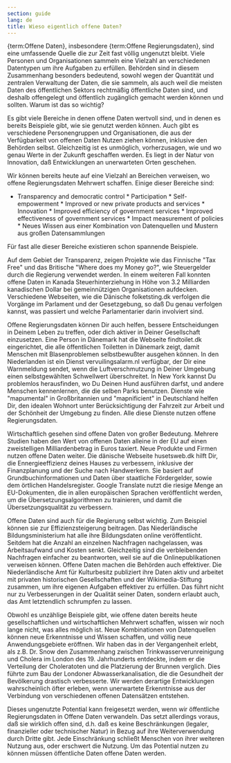 ```yaml
---
section: guide
lang: de
title: Wieso eigentlich offene Daten?
---
```


{term:Offene Daten}, insbesondere {term:Offene Regierungsdaten}, sind eine umfassende Quelle die zur Zeit fast völlig ungenutzt bleibt. Viele Personen und Organisationen sammeln eine Vielzahl an verschiedenen Datentypen um ihre Aufgaben zu erfüllen. Behörden sind in diesem Zusammenhang besonders bedeutend, sowohl wegen der Quantität und zentralen Verwaltung der Daten, die sie sammeln, als auch weil die meisten Daten des öffentlichen Sektors rechtmäßig öffentliche Daten sind, und deshalb offengelegt und öffentlich zugänglich gemacht werden können und sollten. Warum ist das so wichtig?

Es gibt viele Bereiche in denen offene Daten wertvoll sind, und in denen es bereits Beispiele gibt, wie sie genutzt werden können. Auch gibt es verschiedene Personengruppen und Organisationen, die aus der Verfügbarkeit von offenen Daten Nutzen ziehen können, inklusive den Behörden selbst. Gleichzeitig ist es unmöglich, vorherzusagen, wie und wo genau Werte in der Zukunft geschaffen werden. Es liegt in der Natur von Innovation, daß Entwicklungen an unerwarteten Orten geschehen.

Wir können bereits heute auf eine Vielzahl an Bereichen verweisen, wo offene Regierungsdaten Mehrwert schaffen. Einige dieser Bereiche sind:

-   Transparency and democratic control \* Participation \* Self-empowerment \* Improved or new private products and services \* Innovation \* Improved efficiency of government services \* Improved effectiveness of government services \* Impact measurement of policies \* Neues Wissen aus einer Kombination von Datenquellen und Mustern aus großen Datensammlungen

Für fast alle dieser Bereiche existieren schon spannende Beispiele.

Auf dem Gebiet der Transparenz, zeigen Projekte wie das Finnische "Tax Free" und das Britische "Where does my Money go?", wie Steuergelder durch die Regierung verwendet werden. In einem weiteren Fall konnten offene Daten in Kanada Steuerhinterziehung in Höhe von 3.2 Milliarden kanadischen Dollar bei gemeinnützigen Organisationen aufdecken. Verschiedene Webseiten, wie die Dänische folketsting.dk verfolgen die Vorgänge im Parlament und der Gesetzgebung, so daß Du genau verfolgen kannst, was passiert und welche Parlamentarier darin involviert sind.

Offene Regierungsdaten können Dir auch helfen, bessere Entscheidungen in Deinem Leben zu treffen, oder dich aktiver in Deiner Gesellschaft einzusetzen. Eine Person in Dänemark hat die Webseite findtoilet.dk eingerichtet, die alle öffentlichen Toiletten in Dänemark zeigt, damit Menschen mit Blasenproblemen selbstbewußter ausgehen können. In den Niederlanden ist ein Dienst vervuilingsalarm.nl verfügbar, der Dir eine Warnmeldung sendet, wenn die Luftverschmutzung in Deiner Umgebung einen selbstgewählten Schwellwert überschreitet. In New York kannst Du problemlos herausfinden, wo Du Deinen Hund ausführen darfst, und andere Menschen kennenlernen, die die selben Parks benutzen. Dienste wie "mapumental" in Großbritannien und "mapnificient" in Deutschland helfen Dir, den idealen Wohnort unter Berücksichtigung der Fahrzeit zur Arbeit und der Schönheit der Umgebung zu finden. Alle diese Dienste nutzen offene Regierungsdaten.

Wirtschaftlich gesehen sind offene Daten von großer Bedeutung. Mehrere Studien haben den Wert von offenen Daten alleine in der EU auf einen zweistelligen Milliardenbetrag in Euros taxiert. Neue Produkte und Firmen nutzen offene Daten weiter. Die dänische Webseite husetsweb.dk hilft Dir, die Ennergieeffizienz deines Hauses zu verbessern, inklusive der Finanzplanung und der Suche nach Handwerkern. Sie basiert auf Grundbuchinformationen und Daten über staatliche Fördergelder, sowie dem örtlichen Handelsregister. Google Translate nutzt die riesige Menge an EU-Dokumenten, die in allen europäischen Sprachen veröffentlicht werden, um die Übersetzungsalgorithmen zu trainieren, und damit die Übersetzungsqualität zu verbessern.

Offene Daten sind auch für die Regierung selbst wichtig. Zum Beispiel können sie zur Effizienzsteigerung beitragen. Das Niederländische Bildungsministerium hat alle ihre Bildungsdaten online veröffentlicht. Seitdem hat die Anzahl an einzelnen Nachfragen nachgelassen, was Arbeitsaufwand und Kosten senkt. Gleichzeitig sind die verbleibenden Nachfragen einfacher zu beantworten, weil sie auf die Onlinepublikationen verweisen können. Offene Daten machen die Behörden auch effektiver. Die Niederländische Amt für Kulturbesitz publiziert ihre Daten aktiv und arbeitet mit privaten historischen Gesellschaften und der Wikimedia-Stiftung zusammen, um ihre eigenen Aufgaben effektiver zu erfüllen. Das führt nicht nur zu Verbesserungen in der Qualität seiner Daten, sondern erlaubt auch, das Amt letztendlich schrumpfen zu lassen.

Obwohl es unzählige Beispiele gibt, wie offene daten bereits heute gesellschaftlichen und wirtschaftlichen Mehrwert schaffen, wissen wir noch lange nicht, was alles möglich ist. Neue Kombinationen von Datenquellen können neue Erkenntnisse und Wissen schaffen, und völlig neue Anwendungsgebiete eröffnen. Wir haben das in der Vergangenheit erlebt, als z.B. Dr. Snow den Zusammenhang zwischen Trinkwasserverunreinigung und Cholera im London des 19. Jahrhunderts entdeckte, indem er die Verteilung der Choleratoten und die Platzierung der Brunnen verglich. Dies führte zum Bau der Londoner Abwasserkanalisation, die die Gesundheit der Bevölkerung drastisch verbesserte. Wir werden derartige Entwicklungen wahrscheinlich öfter erleben, wenn unerwartete Erkenntnisse aus der Verbindung von verschiedenen offenen Datensätzen entstehen.

Dieses ungenutzte Potential kann freigesetzt werden, wenn wir öffentliche Regierungsdaten in Offene Daten verwandeln. Das setzt allerdings voraus, daß sie wirklich offen sind, d.h. daß es keine Beschränkungen (legaler, finanzieller oder technischer Natur) in Bezug auf ihre Weiterverwendung durch Dritte gibt. Jede Einschränkung schließt Menschen von ihrer weiteren Nutzung aus, oder erschwert die Nutzung. Um das Potential nutzen zu können müssen öffentliche Daten offene Daten werden.